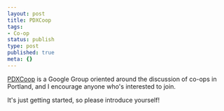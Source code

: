 ```yaml
---
layout: post
title: PDXCoop
tags:
- Co-op
status: publish
type: post
published: true
meta: {}
---
```

<a href="http://groups.google.com/group/pdxcoop">PDXCoop</a> is a Google Group oriented around the discussion of co-ops in Portland, and I encourage anyone who's interested to join.

It's just getting started, so please introduce yourself!
